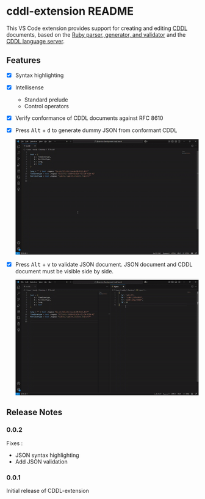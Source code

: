 # cddl-extension README

This VS Code extension provides support for creating and editing [CDDL](https://datatracker.ietf.org/doc/html/rfc8610) documents, based on the [Ruby parser, generator, and validator](https://rubygems.org/gems/cddl/versions/0.12.11) and the [CDDL language server](https://github.com/anweiss/cddl).

## Features

- [x] Syntax highlighting
- [x] Intellisense
    - Standard prelude
    - Control operators
- [x] Verify conformance of CDDL documents against RFC 8610
- [x] Press <kbd>Alt</kbd> + <kbd>d</kbd> to generate dummy JSON from conformant CDDL

    ![markdown demo](images/generate.gif)

- [x] Press <kbd>Alt</kbd> + <kbd>v</kbd> to validate JSON document. JSON document and CDDL document must be visible side by side.
  
    ![markdown demo](images/validate.gif)


## Release Notes

### 0.0.2

Fixes :
 - JSON syntax highlighting
 - Add JSON validation

### 0.0.1

Initial release of CDDL-extension


